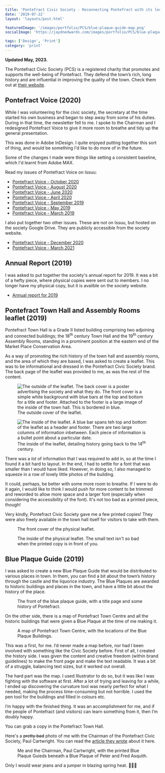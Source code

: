 ```yaml
---
title: 'Pontefract Civic Society - Reconnecting Pontefract with its local history.'
date: '2019-07-22'
layout: 'layouts/post.html'

featuredImage: '/images/portfolio/PCS/blue-plaque-guide-map.png'
socialImage: 'https://jaydnedwards.com/images/portfolio/PCS/blue-plaque-guide-map.png'

tags: ['Design', 'Print']
category: 'print'
---
```

**Updated May, 2023.**

The Pontefract Civic Society (PCS) is a registered charity that promotes and supports the well-being of Pontefract. They defend the town’s rich, long history and are influential in improving the quality of the town. Check them out at [their website](https://www.pontefractcivicsociety.org.uk/about-us/).

## Pontefract Voice (2020)
While I was volunteering for the civic society, the secretary at the time started his own business and began to step away from some of his duties. During in that time, the newsletter fell to me. I spoke to the Chairman and I redesigned Pontefract Voice to give it more room to breathe and tidy up the general presentation.

This was done in Adobe InDesign. I quite enjoyed putting together this sort of thing, and would be something I'd like to do more of in the future.

Some of the changes I made were things like setting a consistent baseline, which I'd learnt from Adobe MAX.

Read my issues of Pontefract Voice on Issuu:

- [Pontefract Voice - October 2020](https://issuu.com/pontefractcivicsociety/docs/pontefract_20voice_20october_202020)
- [Pontefract Voice - August 2020](https://issuu.com/pontefractcivicsociety/docs/civic_voice_august_2020)
- [Pontefract Voice - June 2020](https://issuu.com/pontefractcivicsociety/docs/civic_voice_june_2020)
- [Pontefract Voice - April 2020](https://issuu.com/pontefractcivicsociety/docs/pontefract_voice_april_2020)
- [Pontefract Voice - September 2019](https://issuu.com/pontefractcivicsociety/docs/september_2019)
- [Pontefract Voice - May 2019](https://issuu.com/pontefractcivicsociety/docs/may_2019)
- [Pontefract Voice - March 2019](https://issuu.com/pontefractcivicsociety/docs/march_2019)

I also put together two other issues. These are not on Issuu, but hosted on the society Google Drive. They are publicly accessible from the society website.

- [Pontefract Voice - December 2020](https://www.pontefractcivicsociety.org.uk/newsletters/Pontefract%20Voice%20Dec%202020%20JE.pdf)
- [Pontefract Voice - March 2021](https://www.pontefractcivicsociety.org.uk/newsletters/Pontefract%20Voice%20Mar%202021%20JE.pdf)

## Annual Report (2019)

I was asked to put together the society's annual report for 2019. It was a bit of a hefty piece, where physical copies were sent out to members. I no longer have my physical copy, but it is availble on the society website.

- [Annual report for 2019](https://www.pontefractcivicsociety.org.uk/wp-content/uploads/2022/03/PCS-Annual-Report-2019.pdf)

## Pontefract Town Hall and Assembly Rooms leaflet (2019)

Pontefract Town Hall is a Grade II listed building comprising two adjoining and connected buildings; the 18<sup>th</sup> century Town Hall and the 19<sup>th</sup> century Assembly Rooms, standing in a prominent position at the eastern end of the Market Place Conservation Area.

As a way of promoting the rich history of the town hall and assembly rooms, and the area of which they are based, I was asked to create a leaflet. This was to be informational and dressed in the Pontefract Civic Society brand. The back page of the leaflet was provided to me, as was the rest of the content.

<figure>
<img srcset="/images/portfolio/PCS/town-hall-leaflet-outer.webp" src="/images/portfolio/PCS/town-hall-leaflet-outer.jpg" alt="The outside of the leaflet. The back cover is a poster advertising the society and what they do. The front cover is a simple white background with blue bars at the top and bottom for a title and footer. Attached to the footer is a large image of the inside of the town hall. This is bordered in blue." />
<figcaption>The outside cover of the leaflet.</figcaption>
</figure>

<figure>
<img srcset="/images/portfolio/PCS/town-hall-leaflet-inner.webp" src="/images/portfolio/PCS/town-hall-leaflet-inner.jpg" alt="The inside of the leaflet. A blue bar spans teh top and bottom of the leaflet as a header and footer. There are two large columns of information inbetween. Each piece of information is a bullet point about a particular date." />
<figcaption>The inside of the leaflet, detailing history going back to the 14<sup>th</sup> century.</figcaption>
</figure>

There was a _lot_ of information that I was required to add in, so at the time I found it a bit hard to layout. In the end,
I had to settle for a font that was smaller than I would have liked. However, in doing so, I also managed to squeeze in a row of lovely little photos of the building.

It could, perhaps, be better with some more room to breathe. If I were to do it again, I would like to think I would push for more content to be trimmed and reworded to allow more space and a larger font (especially when considering the accessibility of the font). It's not too bad as a printed piece, though!

Very kindly, Pontefract Civic Society gave me a few printed copies! They were also freely available in the town hall itself for visitors to take with them.

<figure>
<img srcset="/images/portfolio/PCS/town-hall-leaflet-physical-1.webp" src="/images/portfolio/PCS/town-hall-leaflet-physical-1.jpg" alt="" />
<figcaption>The front cover of the physical leaflet.</figcaption>
</figure>

<figure>
<img srcset="/images/portfolio/PCS/town-hall-leaflet-physical-2.webp" src="/images/portfolio/PCS/town-hall-leaflet-physical-2.jpg" alt="" />
<figcaption>The inside of the physical leaflet. The small text isn't so bad when the printed copy is in front of you.</figcaption>
</figure>

## Blue Plaque Guide (2019)

I was asked to create a new Blue Plaque Guide that would be distributed to various places in town. In them, you can find a bit about the town’s history through the castle and the liquorice industry. The Blue Plaques are awarded to historic buildings and places in the town, and have a little bit about the history of the place.

<figure>
<img srcset="/images/portfolio/PCS/blue-plaque-guide-front.webp" src="/images/portfolio/PCS/blue-plaque-guide-front.jpg" alt="" />
<figcaption>The front of the blue plaque guide, with a title page and some history of Pontefract.</figcaption>
</figure>

On the other side, there is a map of Pontefract Town Centre and all the historic buildings that were given a Blue Plaque at the time of me making it. 

<figure>
<img srcset="/images/portfolio/PCS/blue-plaque-guide-map.webp" src="/images/portfolio/PCS/blue-plaque-guide-map.jpg" alt="" />
<figcaption>A map of Pontefract Town Centre, with the locations of the Blue Plaque Buildings.</figcaption>
</figure>

This was a first, for me. I’d never made a map before, nor had I been involved with something like the Civic Society before. First of all, I created the history side. I was given the content and creative freedom (within brand guidelines) to make the front page and make the text readable. It was a bit of a struggle, balancing text sizes, but it worked out overall.

The hard part was the map. I used Illustrator to do so, but it was like I was fighting with the software at first. After a lot of trying and leaving for a while, I ended up discovering the curvature tool was nearly perfect for what I needed, making the process time-consuming but not horrible. I used the pen tool for the buildings and filled in colours etc.

I’m happy with the finished thing. It was an accomplishment for me, and if the people of Pontefract (and visitors) can learn something from it, then I’m doubly happy.

You can grab a copy in the Pontefract Town Hall.

Here's a <s>pretty bad</s> photo of me with the Chairman of the Pontefract Civic Society, Paul Cartwright. You can read the [article they wrote](https://www.pontefractcivicsociety.org.uk/blue-plaque-guide-refreshed-for-first-time-in-almost-10-years/) about it here.

<figure>
<img src="/images/portfolio/PCS/me-with-guides.jpg" alt="" />
<figcaption>Me and the Chairman, Paul Cartwright, with the printed Blue Plaque Guieds beneath a Blue Plaque of Peter and Fred Asquith.</figcaption>
</figure>

Only I would wear jeans and a jumper in blazing spring heat. <span class="[ emoji ]" aria-hidden="true">🤷🏻‍♂️</span>